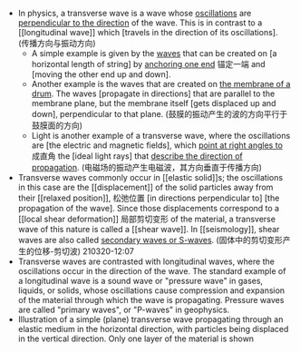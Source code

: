 - In physics, a transverse wave is a wave whose [oscillations](((vG_IawJYT))) are [perpendicular to the direction](((GOu60DASf))) of the wave. This is in contrast to a [[longitudinal wave]] which [travels in the direction of its oscillations].
(传播方向与振动方向)
    - A simple example is given by the [waves](((R90V_Iiy9))) that can be created on [a horizontal length of string] by [anchoring one end](((movcYbcgz))) 锚定一端 and [moving the other end up and down]. 
    - Another example is the waves that are created on [the membrane of a drum](((UCRwRS-Ve))). The waves [propagate in directions] that are parallel to the membrane plane, but the membrane itself [gets displaced up and down], perpendicular to that plane. 
(鼓膜的振动产生的波的方向平行于鼓膜面的方向)
    - Light is another example of a transverse wave, where the oscillations are [the electric and magnetic fields], which [point at right angles to](((8zq5OvAch))) 成直角 the [ideal light rays] that [describe the direction of propagation](((c1JBNUrAU))).
(电磁场的振动产生电磁波，其方向垂直于传播方向)
- Transverse waves commonly occur in [[elastic solid]]s; the oscillations in this case are the [[displacement]] of the solid particles away from their [[relaxed position]], 松弛位置 [in directions perpendicular to] [the propagation of the wave]. Since those displacements correspond to a [[local shear deformation]] 局部剪切变形 of the material, a transverse wave of this nature is called a [[shear wave]]. In [[seismology]], shear waves are also called [secondary waves or S-waves](((UPhilQlK1))).
(固体中的剪切变形产生的位移-剪切波)
210320-12:07
- Transverse waves are contrasted with longitudinal waves, where the oscillations occur in the direction of the wave. The standard example of a longitudinal wave is a sound wave or "pressure wave" in gases, liquids, or solids, whose oscillations cause compression and expansion of the material through which the wave is propagating. Pressure waves are called "primary waves", or "P-waves" in geophysics.
- Illustration of a simple (plane) transverse wave propagating through an elastic medium in the horizontal direction, with particles being displaced in the vertical direction. Only one layer of the material is shown
